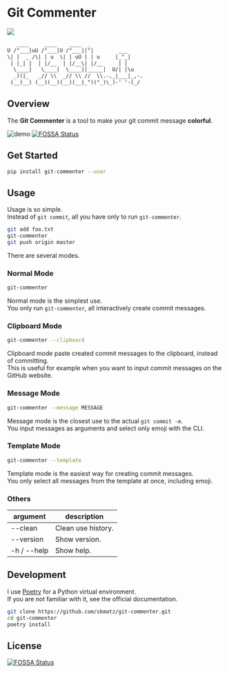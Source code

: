 # Git Commenter

[![](https://img.shields.io/travis/skmatz/git-commenter)](https://travis-ci.org/skmatz/git-commenter)

```txt
   ____     ____    ____  _
U /"___|uU /"___|U /"___||"|        ___
\| |  _ /\| | u  \| | uU | | u     |_"_|
 | |_| |  | |/__  | |/__\| |/__     | |
  \____|   \____|  \____||_____|  U/| |\u
  _)(|_   _// \\  _// \\ //  \\.-,_|___|_,-.
 (__)__) (__)(__)(__)(__|_")("_)\_)-' '-(_/
```

## Overview

The **Git Commenter** is a tool to make your git commit message **colorful**.

![demo](https://i.imgur.com/qQYynv0.gif)
[![FOSSA Status](https://app.fossa.io/api/projects/git%2Bgithub.com%2Fskmatz%2Fgit-commenter.svg?type=shield)](https://app.fossa.io/projects/git%2Bgithub.com%2Fskmatz%2Fgit-commenter?ref=badge_shield)

## Get Started

```bash
pip install git-commenter --user
```

## Usage

Usage is so simple.  
Instead of `git commit`, all you have only to run `git-commenter`.

```bash
git add foo.txt
git-commenter
git push origin master
```

There are several modes.

### Normal Mode

```bash
git-commenter
```

Normal mode is the simplest use.  
You only run `git-commenter`, all interactively create commit messages.

### Clipboard Mode

```bash
git-commenter --clipboard
```

Clipboard mode paste created commit messages to the clipboard, instead of committing.  
This is useful for example when you want to input commit messages on the GitHub website.

### Message Mode

```bash
git-commenter --message MESSAGE
```

Message mode is the closest use to the actual `git commit -m`.  
You input messages as arguments and select only emoji with the CLI.

### Template Mode

```bash
git-commenter --template
```

Template mode is the easiest way for creating commit messages.  
You only select all messages from the template at once, including emoji.

### Others

| argument     | description        |
|--------------|--------------------|
| --clean      | Clean use history. |
| --version    | Show version.      |
| -h / --help  | Show help.         |

## Development

I use [Poetry](https://poetry.eustace.io) for a Python virtual environment.  
If you are not familiar with it, see the official documentation.

```bash
git clone https://github.com/skmatz/git-commenter.git
cd git-commenter
poetry install
```


## License
[![FOSSA Status](https://app.fossa.io/api/projects/git%2Bgithub.com%2Fskmatz%2Fgit-commenter.svg?type=large)](https://app.fossa.io/projects/git%2Bgithub.com%2Fskmatz%2Fgit-commenter?ref=badge_large)